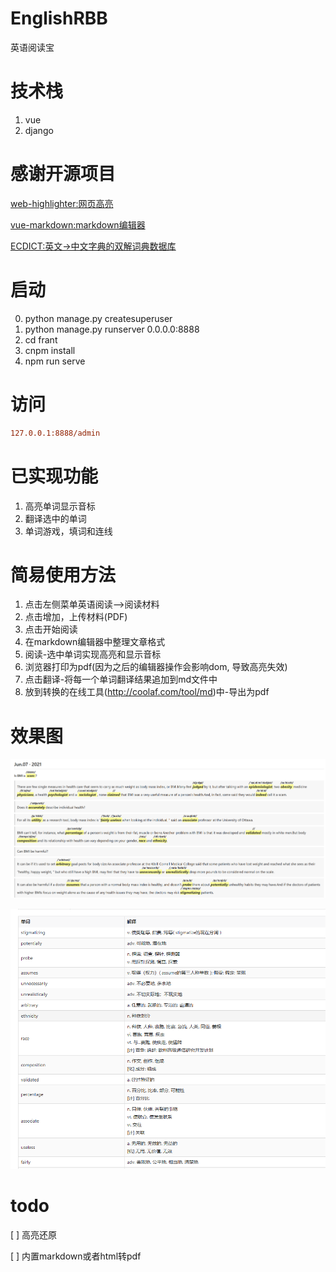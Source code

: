 # EnglishRBB
英语阅读宝

# 技术栈
1. vue
2. django

# 感谢开源项目
[web-highlighter:网页高亮](https://github.com/alienzhou/web-highlighter)

[vue-markdown:markdown编辑器](https://github.com/zhaoxuhui1122/vue-markdown)

[ECDICT:英文->中文字典的双解词典数据库](https://github.com/skywind3000/ECDICT)

# 启动
0. python manage.py createsuperuser
1. python manage.py runserver 0.0.0.0:8888
2. cd frant
3. cnpm install
4. npm run serve


# 访问
```ini
127.0.0.1:8888/admin
```

# 已实现功能
1. 高亮单词显示音标
2. 翻译选中的单词
3. 单词游戏，填词和连线

# 简易使用方法
1. 点击左侧菜单英语阅读-->阅读材料
2. 点击增加，上传材料(PDF)
2. 点击开始阅读
3. 在markdown编辑器中整理文章格式
4. 阅读-选中单词实现高亮和显示音标
5. 浏览器打印为pdf(因为之后的编辑器操作会影响dom, 导致高亮失效)
6. 点击翻译-将每一个单词翻译结果追加到md文件中
7. 放到转换的在线工具(http://coolaf.com/tool/md)中-导出为pdf

# 效果图
![高亮单词](./image/highword.png)

![单词解释](./image/ex.jpg)

# todo

[ ] 高亮还原

[ ] 内置markdown或者html转pdf

